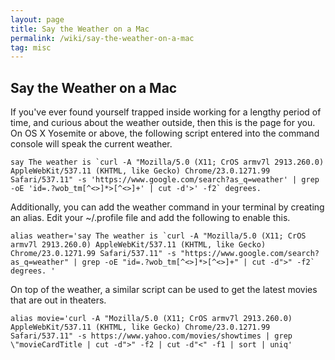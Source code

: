 ```yaml
---
layout: page
title: Say the Weather on a Mac
permalink: /wiki/say-the-weather-on-a-mac
tag: misc
---
```


## Say the Weather on a Mac

If you've ever found yourself trapped inside working for a lengthy period of time, and curious about the weather outside, then this is the page for you.  On OS X Yosemite or above, the following script entered into the command console will speak the current weather.  

```
say The weather is `curl -A "Mozilla/5.0 (X11; CrOS armv7l 2913.260.0) AppleWebKit/537.11 (KHTML, like Gecko) Chrome/23.0.1271.99 Safari/537.11" -s 'https://www.google.com/search?as_q=weather' | grep -oE 'id=.?wob_tm[^<>]*>[^<>]+' | cut -d'>' -f2` degrees. 
```

Additionally, you can add the weather command in your terminal by creating an alias.  Edit your ~/.profile file and add the following to enable this.
```
alias weather='say The weather is `curl -A "Mozilla/5.0 (X11; CrOS armv7l 2913.260.0) AppleWebKit/537.11 (KHTML, like Gecko) Chrome/23.0.1271.99 Safari/537.11" -s "https://www.google.com/search?as_q=weather" | grep -oE "id=.?wob_tm[^<>]*>[^<>]+" | cut -d">" -f2` degrees. '
```

On top of the weather, a similar script can be used to get the latest movies that are out in theaters.
```
alias movie='curl -A "Mozilla/5.0 (X11; CrOS armv7l 2913.260.0) AppleWebKit/537.11 (KHTML, like Gecko) Chrome/23.0.1271.99 Safari/537.11" -s https://www.yahoo.com/movies/showtimes | grep \"movieCardTitle | cut -d">" -f2 | cut -d"<" -f1 | sort | uniq'
```
